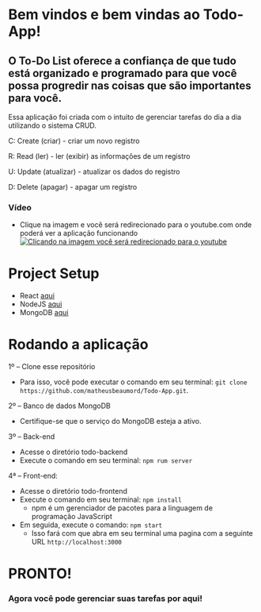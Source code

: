 # Bem vindos e bem vindas ao Todo-App!

## O To-Do List oferece a confiança de que tudo está organizado e programado para que você possa progredir nas coisas que são importantes para você.

Essa aplicação foi criada com o intuito de gerenciar tarefas do dia a dia utilizando o sistema CRUD.

C: Create (criar) - criar um novo registro

R: Read (ler) - ler (exibir) as informações de um registro

U: Update (atualizar) - atualizar os dados do registro

D: Delete (apagar) - apagar um registro

### Vídeo
  - Clique na imagem e você será redirecionado para o youtube.com onde poderá ver a aplicação funcionando 
[![Clicando na imagem você será redirecionado para o youtube](https://res.cloudinary.com/dv6kodq2o/image/upload/v1620402239/Todo-App/Todo-App_brgevm.png)](https://www.youtube.com/watch?v=j68HLh1pLGo)


# Project Setup

- React [aqui](https://docs.mongodb.com/manual/installation/)
- NodeJS [aqui](https://nodejs.org/pt-br/download/package-manager/)
- MongoDB [aqui](https://docs.mongodb.com/manual/installation/)

# Rodando a aplicação

1º – Clone esse repositório
- Para isso, você pode executar o comando em seu terminal: `git clone https://github.com/matheusbeaumord/Todo-App.git`.

2º – Banco de dados MongoDB
- Certifique-se que o serviço do MongoDB esteja a ativo.

3º – Back-end
- Acesse o diretório todo-backend
- Execute o comando em seu terminal: `npm rum server`

4ª – Front-end:
- Acesse o diretório todo-frontend
- Execute o comando em seu terminal: `npm install`
	- npm é um gerenciador de pacotes para a linguagem de programação JavaScript
- Em seguida, execute o comando: `npm start`
	- Isso fará com que abra em seu terminal uma pagina com a seguinte URL `http://localhost:3000`

# PRONTO! 

### Agora você pode gerenciar suas tarefas por aqui!
